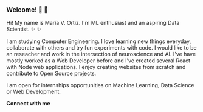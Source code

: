 ### Welcome! 👋 👋 

Hi! My name is María V. Ortiz. I'm ML enthusiast and an aspiring Data Scientist. :sparkles: :sparkles:

I am studying Computer Engineering. I love learning new things everyday, collaborate with others and try fun experiments with code. I would like to be an reseacher and work in the intersection of neuroscience and AI. I've have mostly worked as a Web Developer before and I've created several React with Node web applications. I enjoy creating websites from scratch and contribute to Open Source projects. 

I am open for internships opportunities on Machine Learning, Data Science or Web Development. 


<!--__Tech stack__-->


__Connect with me__

<!-- Twitter, Linkedin, Dev, Codepen, Medium, correo -->
<!-- Coding, gif-->
